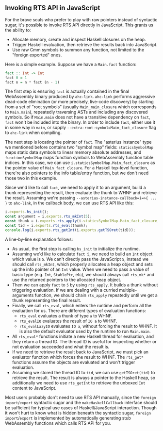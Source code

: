## Invoking RTS API in JavaScript

For the brave souls who prefer to play with raw pointers instead of syntactic sugar, it's possible to invoke RTS API directly in JavaScript. This grants us the ability to:

* Allocate memory, create and inspect Haskell closures on the heap.
* Trigger Haskell evaluation, then retrieve the results back into JavaScript.
* Use raw Cmm symbols to summon any function, not limited to the "foreign exported" ones.

Here is a simple example. Suppose we have a `Main.fact` function:

```Haskell
fact :: Int -> Int
fact 0 = 1
fact n = n * fact (n - 1)
```

The first step is ensuring `fact` is actually contained in the final WebAssembly binary produced by `ahc-link`. `ahc-link` performs aggressive dead-code elimination (or more precisely, live-code discovery) by starting from a set of "root symbols" (usually `Main_main_closure` which corresponds to `Main.main`), repeatedly traversing ASTs and including any discovered symbols. So if `Main.main` does not have a transitive dependency on `fact`, `fact` won't be included into the binary. In order to include `fact`, either use it in some way in `main`, or supply `--extra-root-symbol=Main_fact_closure` flag to `ahc-link` when compiling.

The next step is locating the pointer of `fact`. The "asterius instance" type we mentioned before contains two "symbol map" fields: `staticsSymbolMap` maps static data symbols to linear memory absolute addresses, and `functionSymbolMap` maps function symbols to WebAssembly function table indices. In this case, we can use `i.staticsSymbolMap.Main_fact_closure` as the pointer value of `Main_fact_closure`. For a Haskell top-level function, there're also pointers to the info table/entry function, but we don't need those two in this example.

Since we'd like to call `fact`, we need to apply it to an argument, build a thunk representing the result, then evaluate the thunk to WHNF and retrieve the result. Assuming we're passing `--asterius-instance-callback=i=>{ ... }` to `ahc-link`, in the callback body, we can use RTS API like this:

```JavaScript
i.exports.hs_init();
const argument = i.exports.rts_mkInt(5);
const thunk = i.exports.rts_apply(i.staticsSymbolMap.Main_fact_closure, argument);
const tid = i.exports.rts_eval(thunk);
console.log(i.exports.rts_getInt(i.exports.getTSOret(tid)));
```

A line-by-line explanation follows:

* As usual, the first step is calling `hs_init` to initialize the runtime.
* Assuming we'd like to calculate `fact 5`, we need to build an `Int` object which value is `5`. We can't directly pass the JavaScript `5`, instead we should call `rts_mkInt`, which properly allocates a heap object and sets up the info pointer of an `Int` value. When we need to pass a value of basic type (e.g. `Int`, `StablePtr`, etc), we should always call `rts_mk*` and use the returned pointers to the allocated heap object.
* Then we can apply `fact` to `5` by using `rts_apply`. It builds a thunk without triggering evaluation. If we are dealing with a curried multiple-arguments function, we should chain `rts_apply` repeatedly until we get a thunk representing the final result.
* Finally, we call `rts_eval`, which enters the runtime and perform all the evaluation for us. There are different types of evaluation functions:
  * `rts_eval` evaluates a thunk of type `a` to WHNF.
  * `rts_evalIO` evaluates the result of `IO a` to WHNF.
  * `rts_evalLazyIO` evaluates `IO a`, without forcing the result to WHNF. It is also the default evaluator used by the runtime to run `Main.main`.
* All `rts_eval*` functions initiate a new Haskell thread for evaluation, and they return a thread ID. The thread ID is useful for inspecting whether or not evaluation succeeded and what the result is.
* If we need to retrieve the result back to JavaScript, we must pick an evaluator function which forces the result to WHNF. The `rts_get*` functions assume the objects are evaluated and won't trigger evaluation.
* Assuming we stored the thread ID to `tid`, we can use `getTSOret(tid)` to retrieve the result. The result is always a pointer to the Haskell heap, so additionally we need to use `rts_getInt` to retrieve the unboxed `Int` content to JavaScript.

Most users probably don't need to use RTS API manually, since the `foreign import`/`export` syntactic sugar and the `makeHaskellCallback` interface should be sufficient for typical use cases of Haskell/JavaScript interaction. Though it won't hurt to know what is hidden beneath the syntactic sugar, `foreign import`/`export` is implemented by automatically generating stub WebAssembly functions which calls RTS API for you.
